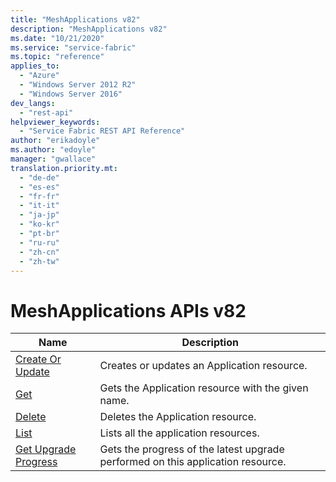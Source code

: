 ```yaml
---
title: "MeshApplications v82"
description: "MeshApplications v82"
ms.date: "10/21/2020"
ms.service: "service-fabric"
ms.topic: "reference"
applies_to: 
  - "Azure"
  - "Windows Server 2012 R2"
  - "Windows Server 2016"
dev_langs: 
  - "rest-api"
helpviewer_keywords: 
  - "Service Fabric REST API Reference"
author: "erikadoyle"
ms.author: "edoyle"
manager: "gwallace"
translation.priority.mt: 
  - "de-de"
  - "es-es"
  - "fr-fr"
  - "it-it"
  - "ja-jp"
  - "ko-kr"
  - "pt-br"
  - "ru-ru"
  - "zh-cn"
  - "zh-tw"
---
```

# MeshApplications APIs v82

| Name | Description |
| --- | --- |
| [Create Or Update](sfmeshrp-api-application_create.md) | Creates or updates an Application resource.<br/> |
| [Get](sfmeshrp-api-application_get.md) | Gets the Application resource with the given name.<br/> |
| [Delete](sfmeshrp-api-application_delete.md) | Deletes the Application resource.<br/> |
| [List](sfmeshrp-api-application_listbyresourcegroup.md) | Lists all the application resources.<br/> |
| [Get Upgrade Progress](sfmeshrp-model-applicationresourcestatus.md) | Gets the progress of the latest upgrade performed on this application resource.<br/> |

